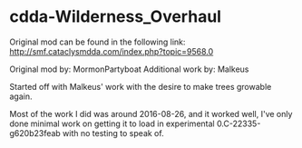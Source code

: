 # cdda-Wilderness_Overhaul
Original mod can be found in the following link: http://smf.cataclysmdda.com/index.php?topic=9568.0

Original mod by: MormonPartyboat
Additional work by: Malkeus

Started off with Malkeus' work with the desire to make trees growable again.

Most of the work I did was around 2016-08-26, and it worked well, I've only done minimal work on getting it to load in experimental 0.C-22335-g620b23feab with no testing to speak of.